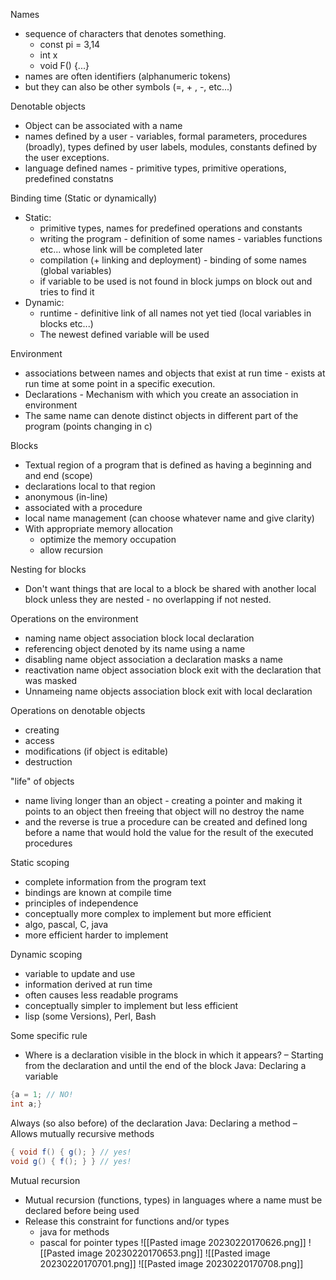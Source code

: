 Names
- sequence of characters that denotes something.
  - const pi = 3,14
  - int x
  - void F() {...}
- names are often identifiers (alphanumeric tokens)
- but they can also be other symbols (=, + , -, etc...)

Denotable objects
- Object can be associated with a name 
- names defined by a user - variables, formal parameters, procedures (broadly), types defined by user labels, modules, constants defined by the user exceptions. 
- language defined names - primitive types, primitive operations, predefined constatns 

Binding time (Static or dynamically)
- Static:
  - primitive types, names for predefined operations and constants
  - writing the program - definition of some names - variables functions etc... whose link will be completed later
  - compilation (+ linking and deployment) - binding of some names (global variables)
  - if variable to be used is not found in block jumps on block out and tries to find it
- Dynamic:
  - runtime - definitive link of all names not yet tied (local variables in blocks etc...)
  - The newest defined variable will be used 

Environment
- associations between names and objects that exist at run time - exists at run time at some point in a specific execution.
- Declarations - Mechanism with which you create an association in environment
- The same name can denote distinct objects in different part of the program (points changing in c)

Blocks
- Textual region of a program that is defined as having a beginning and and end (scope)
- declarations local to that region
- anonymous (in-line)
- associated with a procedure
- local name management (can choose whatever name and give clarity)
- With appropriate memory allocation 
  - optimize the memory occupation
  - allow recursion 

Nesting for blocks
- Don't want things that are local to a block be shared with another local block unless they are nested - no overlapping if not nested.

Operations on the environment
- naming name object association block local declaration
- referencing object denoted by its name using a name 
- disabling name object association a declaration masks a name 
- reactivation name object association block exit with the declaration that was masked 
- Unnameing name objects association block exit with local declaration 

Operations on denotable objects
- creating 
- access
- modifications (if object is editable)
- destruction

"life" of objects
- name living longer than an object - creating a pointer and making it points to an object then freeing that object will no destroy the name
- and the reverse is true a procedure can be created and defined long before a name that would hold the value for the result of the executed procedures

Static scoping
- complete information from the program text
- bindings are known at compile time
- principles of independence
- conceptually more complex to implement but more efficient 
- algo, pascal, C, java
- more efficient harder to implement

Dynamic scoping
- variable to update and use
- information derived at run time
- often causes less readable programs 
- conceptually simpler to implement but less efficient
- lisp (some Versions), Perl, Bash

Some specific rule
- Where is a declaration visible in the block in which it appears? – Starting from the declaration and until the end of the block Java: Declaring a variable
```java 
{a = 1; // NO!
int a;}
```
Always (so also before) of the declaration Java: Declaring a method – Allows mutually recursive methods
``` java
{ void f() { g(); } // yes!
void g() { f(); } } // yes!
```

Mutual recursion
- Mutual recursion (functions, types) in languages where a name must be declared before being used
- Release this constraint for functions and/or types
  - java for methods
  - pascal for pointer types
![[Pasted image 20230220170626.png]]
![[Pasted image 20230220170653.png]]
![[Pasted image 20230220170701.png]]
![[Pasted image 20230220170708.png]]
